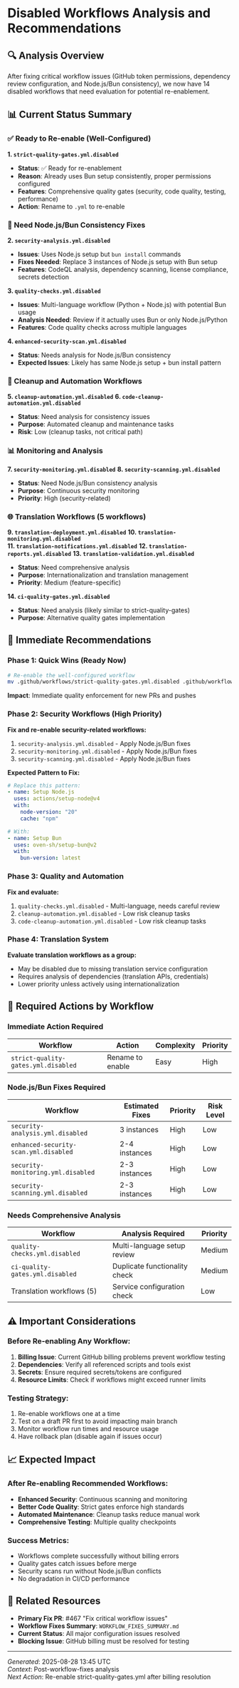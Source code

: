 # Disabled Workflows Analysis and Recommendations

## 🔍 Analysis Overview

After fixing critical workflow issues (GitHub token permissions, dependency review configuration, and Node.js/Bun consistency), we now have 14 disabled workflows that need evaluation for potential re-enablement.

## 📊 Current Status Summary

### ✅ Ready to Re-enable (Well-Configured)
**1. `strict-quality-gates.yml.disabled`**
- **Status**: ✅ Ready for re-enablement  
- **Reason**: Already uses Bun setup consistently, proper permissions configured
- **Features**: Comprehensive quality gates (security, code quality, testing, performance)
- **Action**: Rename to `.yml` to re-enable

### 🔧 Need Node.js/Bun Consistency Fixes
**2. `security-analysis.yml.disabled`**
- **Issues**: Uses Node.js setup but `bun install` commands
- **Fixes Needed**: Replace 3 instances of Node.js setup with Bun setup
- **Features**: CodeQL analysis, dependency scanning, license compliance, secrets detection

**3. `quality-checks.yml.disabled`**  
- **Issues**: Multi-language workflow (Python + Node.js) with potential Bun usage
- **Analysis Needed**: Review if it actually uses Bun or only Node.js/Python
- **Features**: Code quality checks across multiple languages

**4. `enhanced-security-scan.yml.disabled`**
- **Status**: Needs analysis for Node.js/Bun consistency
- **Expected Issues**: Likely has same Node.js setup + bun install pattern

### 🧹 Cleanup and Automation Workflows
**5. `cleanup-automation.yml.disabled`**
**6. `code-cleanup-automation.yml.disabled`**  
- **Status**: Need analysis for consistency issues
- **Purpose**: Automated cleanup and maintenance tasks
- **Risk**: Low (cleanup tasks, not critical path)

### 📊 Monitoring and Analysis
**7. `security-monitoring.yml.disabled`**
**8. `security-scanning.yml.disabled`**
- **Status**: Need Node.js/Bun consistency analysis
- **Purpose**: Continuous security monitoring
- **Priority**: High (security-related)

### 🌐 Translation Workflows (5 workflows)
**9. `translation-deployment.yml.disabled`**
**10. `translation-monitoring.yml.disabled`**  
**11. `translation-notifications.yml.disabled`**
**12. `translation-reports.yml.disabled`**
**13. `translation-validation.yml.disabled`**
- **Status**: Need comprehensive analysis
- **Purpose**: Internationalization and translation management
- **Priority**: Medium (feature-specific)

**14. `ci-quality-gates.yml.disabled`**
- **Status**: Need analysis (likely similar to strict-quality-gates)
- **Purpose**: Alternative quality gates implementation

## 🎯 Immediate Recommendations

### Phase 1: Quick Wins (Ready Now)
```bash
# Re-enable the well-configured workflow
mv .github/workflows/strict-quality-gates.yml.disabled .github/workflows/strict-quality-gates.yml
```
**Impact**: Immediate quality enforcement for new PRs and pushes

### Phase 2: Security Workflows (High Priority)
**Fix and re-enable security-related workflows:**
1. `security-analysis.yml.disabled` - Apply Node.js/Bun fixes
2. `security-monitoring.yml.disabled` - Apply Node.js/Bun fixes  
3. `security-scanning.yml.disabled` - Apply Node.js/Bun fixes

**Expected Pattern to Fix:**
```yaml
# Replace this pattern:
- name: Setup Node.js
  uses: actions/setup-node@v4
  with:
    node-version: "20"
    cache: "npm"

# With:
- name: Setup Bun
  uses: oven-sh/setup-bun@v2
  with:
    bun-version: latest
```

### Phase 3: Quality and Automation
**Fix and evaluate:**
1. `quality-checks.yml.disabled` - Multi-language, needs careful review
2. `cleanup-automation.yml.disabled` - Low risk cleanup tasks
3. `code-cleanup-automation.yml.disabled` - Low risk cleanup tasks

### Phase 4: Translation System  
**Evaluate translation workflows as a group:**
- May be disabled due to missing translation service configuration
- Requires analysis of dependencies (translation APIs, credentials)
- Lower priority unless actively using internationalization

## 🔧 Required Actions by Workflow

### Immediate Action Required
| Workflow | Action | Complexity | Priority |
|----------|---------|------------|----------|
| `strict-quality-gates.yml.disabled` | Rename to enable | Easy | High |

### Node.js/Bun Fixes Required  
| Workflow | Estimated Fixes | Priority | Risk Level |
|----------|----------------|----------|------------|
| `security-analysis.yml.disabled` | 3 instances | High | Low |
| `enhanced-security-scan.yml.disabled` | 2-4 instances | High | Low |
| `security-monitoring.yml.disabled` | 2-3 instances | High | Low |
| `security-scanning.yml.disabled` | 2-3 instances | High | Low |

### Needs Comprehensive Analysis
| Workflow | Analysis Required | Priority |
|----------|------------------|----------|
| `quality-checks.yml.disabled` | Multi-language setup review | Medium |
| `ci-quality-gates.yml.disabled` | Duplicate functionality check | Medium |
| Translation workflows (5) | Service configuration check | Low |

## ⚠️ Important Considerations

### Before Re-enabling Any Workflow:
1. **Billing Issue**: Current GitHub billing problems prevent workflow testing
2. **Dependencies**: Verify all referenced scripts and tools exist
3. **Secrets**: Ensure required secrets/tokens are configured
4. **Resource Limits**: Check if workflows might exceed runner limits

### Testing Strategy:
1. Re-enable workflows one at a time
2. Test on a draft PR first to avoid impacting main branch
3. Monitor workflow run times and resource usage
4. Have rollback plan (disable again if issues occur)

## 📈 Expected Impact

### After Re-enabling Recommended Workflows:
- **Enhanced Security**: Continuous scanning and monitoring
- **Better Code Quality**: Strict gates enforce high standards  
- **Automated Maintenance**: Cleanup tasks reduce manual work
- **Comprehensive Testing**: Multiple quality checkpoints

### Success Metrics:
- Workflows complete successfully without billing errors
- Quality gates catch issues before merge
- Security scans run without Node.js/Bun conflicts
- No degradation in CI/CD performance

## 🔗 Related Resources

- **Primary Fix PR**: #467 "Fix critical workflow issues"
- **Workflow Fixes Summary**: `WORKFLOW_FIXES_SUMMARY.md`
- **Current Status**: All major configuration issues resolved
- **Blocking Issue**: GitHub billing must be resolved for testing

---

*Generated*: 2025-08-28 13:45 UTC  
*Context*: Post-workflow-fixes analysis  
*Next Action*: Re-enable strict-quality-gates.yml after billing resolution